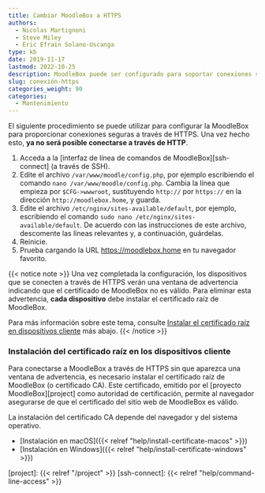 ```yaml
---
title: Cambiar MoodleBox a HTTPS
authors:
  - Nicolas Martignoni
  - Steve Miley
  - Eric Efrain Solano-Uscanga
type: kb
date: 2019-11-17
lastmod: 2022-10-25
description: MoodleBox puede ser configurado para soportar conexiones seguras vía HTTPS. Esta configuración requiere la intervención manual de una persona con conocimientos técnicos.
slug: conexión-https
categories_weight: 90
categories:
  - Mantenimiento
---
```

El siguiente procedimiento se puede utilizar para configurar la MoodleBox para proporcionar conexiones seguras a través de HTTPS. Una vez hecho esto, __ya no será posible conectarse a través de HTTP__.

1. Acceda a la [interfaz de línea de comandos de MoodleBox][ssh-connect] (a través de SSH).
2. Edite el archivo `/var/www/moodle/config.php`, por ejemplo escribiendo el comando `nano /var/www/moodle/config.php`. Cambia la línea que empieza por `$CFG->wwwroot`, sustituyendo `http://` por `https://` en la dirección `http://moodlebox.home`, y guarda.
3. Edite el archivo `/etc/nginx/sites-available/default`, por ejemplo, escribiendo el comando `sudo nano /etc/nginx/sites-available/default`. De acuerdo con las instrucciones de este archivo, descomente las líneas relevantes y, a continuación, guárdelas.
4. Reinicie.
5. Prueba cargando la URL https://moodlebox.home en tu navegador favorito.

{{< notice note >}}
Una vez completada la configuración, los dispositivos que se conecten a través de HTTPS verán una ventana de advertencia indicando que el certificado de MoodleBox no es válido. Para eliminar esta advertencia, __cada dispositivo__ debe instalar el certificado raíz de MoodleBox.

Para más información sobre este tema, consulte [Instalar el certificado raíz en dispositivos cliente](#instalar-el-certificado-raíz-en-dispositivos-cliente) más abajo.
{{< /notice >}}

### Instalación del certificado raíz en los dispositivos cliente

Para conectarse a MoodleBox a través de HTTPS sin que aparezca una ventana de advertencia, es necesario instalar el certificado raíz de MoodleBox (o certificado CA). Este certificado, emitido por el [proyecto MoodleBox][project] como autoridad de certificación, permite al navegador asegurarse de que el certificado del sitio web de MoodleBox es válido.

La instalación del certificado CA depende del navegador y del sistema operativo.

- [Instalación en macOS]({{< relref "help/install-certificate-macos" >}})
- [Instalación en Windows]({{< relref "help/install-certificate-windows" >}})

[project]: {{< relref "/project" >}}
[ssh-connect]: {{< relref "help/command-line-access" >}}
